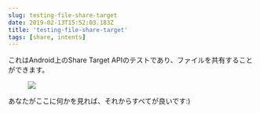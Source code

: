 ```yaml
---
slug: testing-file-share-target
date: 2019-02-13T15:52:03.183Z
title: 'testing-file-share-target'
tags: [share, intents]
---
```

これはAndroid上のShare Target APIのテストであり、ファイルを共有することができます。

<figure>
  <img src="/images/2019-02-13-testing-file-share-target.jpeg">
</figure>

あなたがここに何かを見れば、それからすべてが良いです:)
